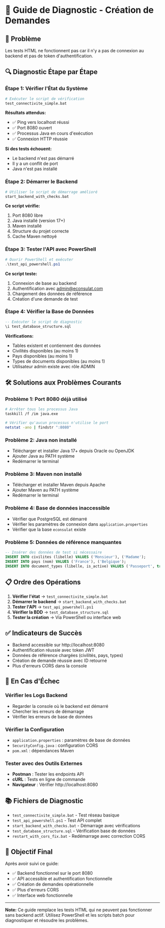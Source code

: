 # 🔧 Guide de Diagnostic - Création de Demandes

## 🚨 Problème

Les tests HTML ne fonctionnent pas car il n'y a pas de connexion au backend et pas de token d'authentification.

## 🔍 Diagnostic Étape par Étape

### **Étape 1: Vérifier l'État du Système**

```bash
# Exécuter le script de vérification
test_connectivite_simple.bat
```

**Résultats attendus:**

- ✅ Ping vers localhost réussi
- ✅ Port 8080 ouvert
- ✅ Processus Java en cours d'exécution
- ✅ Connexion HTTP réussie

**Si des tests échouent:**

- Le backend n'est pas démarré
- Il y a un conflit de port
- Java n'est pas installé

### **Étape 2: Démarrer le Backend**

```bash
# Utiliser le script de démarrage amélioré
start_backend_with_checks.bat
```

**Ce script vérifie:**

1. Port 8080 libre
2. Java installé (version 17+)
3. Maven installé
4. Structure du projet correcte
5. Cache Maven nettoyé

### **Étape 3: Tester l'API avec PowerShell**

```powershell
# Ouvrir PowerShell et exécuter
.\test_api_powershell.ps1
```

**Ce script teste:**

1. Connexion de base au backend
2. Authentification avec admin@econsulat.com
3. Chargement des données de référence
4. Création d'une demande de test

### **Étape 4: Vérifier la Base de Données**

```sql
-- Exécuter le script de diagnostic
\i test_database_structure.sql
```

**Vérifications:**

- Tables existent et contiennent des données
- Civilités disponibles (au moins 1)
- Pays disponibles (au moins 1)
- Types de documents disponibles (au moins 1)
- Utilisateur admin existe avec rôle ADMIN

## 🛠️ Solutions aux Problèmes Courants

### **Problème 1: Port 8080 déjà utilisé**

```bash
# Arrêter tous les processus Java
taskkill /f /im java.exe

# Vérifier qu'aucun processus n'utilise le port
netstat -ano | findstr ":8080"
```

### **Problème 2: Java non installé**

- Télécharger et installer Java 17+ depuis Oracle ou OpenJDK
- Ajouter Java au PATH système
- Redémarrer le terminal

### **Problème 3: Maven non installé**

- Télécharger et installer Maven depuis Apache
- Ajouter Maven au PATH système
- Redémarrer le terminal

### **Problème 4: Base de données inaccessible**

- Vérifier que PostgreSQL est démarré
- Vérifier les paramètres de connexion dans `application.properties`
- Vérifier que la base `econsulat` existe

### **Problème 5: Données de référence manquantes**

```sql
-- Insérer des données de test si nécessaire
INSERT INTO civilites (libelle) VALUES ('Monsieur'), ('Madame');
INSERT INTO pays (nom) VALUES ('France'), ('Belgique');
INSERT INTO document_types (libelle, is_active) VALUES ('Passeport', true);
```

## 📋 Ordre des Opérations

1. **Vérifier l'état** → `test_connectivite_simple.bat`
2. **Démarrer le backend** → `start_backend_with_checks.bat`
3. **Tester l'API** → `test_api_powershell.ps1`
4. **Vérifier la BDD** → `test_database_structure.sql`
5. **Tester la création** → Via PowerShell ou interface web

## ✅ Indicateurs de Succès

- Backend accessible sur http://localhost:8080
- Authentification réussie avec token JWT
- Données de référence chargées (civilités, pays, types)
- Création de demande réussie avec ID retourné
- Plus d'erreurs CORS dans la console

## 🚨 En Cas d'Échec

### **Vérifier les Logs Backend**

- Regarder la console où le backend est démarré
- Chercher les erreurs de démarrage
- Vérifier les erreurs de base de données

### **Vérifier la Configuration**

- `application.properties` : paramètres de base de données
- `SecurityConfig.java` : configuration CORS
- `pom.xml` : dépendances Maven

### **Tester avec des Outils Externes**

- **Postman** : Tester les endpoints API
- **cURL** : Tests en ligne de commande
- **Navigateur** : Vérifier http://localhost:8080

## 📚 Fichiers de Diagnostic

- `test_connectivite_simple.bat` - Test réseau basique
- `test_api_powershell.ps1` - Test API complet
- `start_backend_with_checks.bat` - Démarrage avec vérifications
- `test_database_structure.sql` - Vérification base de données
- `restart_with_cors_fix.bat` - Redémarrage avec correction CORS

## 🎯 Objectif Final

Après avoir suivi ce guide:

- ✅ Backend fonctionnel sur le port 8080
- ✅ API accessible et authentification fonctionnelle
- ✅ Création de demandes opérationnelle
- ✅ Plus d'erreurs CORS
- ✅ Interface web fonctionnelle

---

**Note:** Ce guide remplace les tests HTML qui ne peuvent pas fonctionner sans backend actif. Utilisez PowerShell et les scripts batch pour diagnostiquer et résoudre les problèmes.
